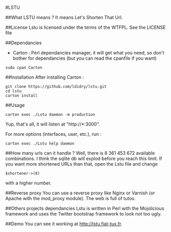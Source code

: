 #LSTU

##What LSTU means ?
It means Let's Shorten That Url.

##License
Lstu is licensed under the terms of the WTFPL. See the LICENSE file

##Dependancies
* Carton : Perl dependancies manager, it will get what you need, so don't bother for dependancies (but you can read the cpanfile if you want)

```
sudo cpan Carton
```

##Installation
After installing Carton :
```
git clone https://github.com/ldidry/lstu.git
cd lstu
carton install
```

##Usage
```
carton exec ./Lstu daemon -m production
```

Yup, that's all, it will listen at "http://\*:3000".

For more options (interfaces, user, etc.), run :
```
carton exec ./Lstu help daemon
```

##How many urls can it handle ?
Well, there is 8 361 453 672 available combinations. I think the sqlite db will explod before you reach this limit. If you want more shortened URLs than that, open the Lstu file and change
```
$shortener->(8)
```
with a higher number.

##Reverse proxy
You can use a reverse proxy like Nginx or Varnish (or Apache with the mod\_proxy module). The web is full of tutos.

##Others projects dependancies
Lstu is written in Perl with the Mojolicious framework and uses the Twitter bootstrap framework to look not too ugly.

##Demo
You can see it working at http://lstu.fiat-tux.fr.
